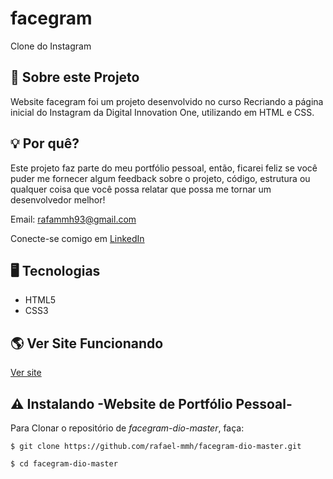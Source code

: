 # facegram

Clone do Instagram

## 📌 Sobre este Projeto

Website facegram foi um projeto desenvolvido no curso Recriando a página inicial do Instagram da Digital Innovation One, utilizando em HTML e CSS.

## 💡 Por quê?

Este projeto faz parte do meu portfólio pessoal, então, ficarei feliz se você puder me fornecer algum feedback sobre o projeto, código, estrutura ou qualquer coisa que você possa relatar que possa me tornar um desenvolvedor melhor!

Email: rafammh93@gmail.com

Conecte-se comigo em [LinkedIn](https://www.linkedin.com/in/rafael-m-mello/)

## 🖥️ Tecnologias

- HTML5
- CSS3

## 🌎 Ver Site Funcionando

[Ver site](https://rafael-mmh.github.io/facegram-dio-master/)

## ⚠️ Instalando -Website de Portfólio Pessoal-

Para Clonar o repositório de _facegram-dio-master_, faça:

```
$ git clone https://github.com/rafael-mmh/facegram-dio-master.git

$ cd facegram-dio-master

```
